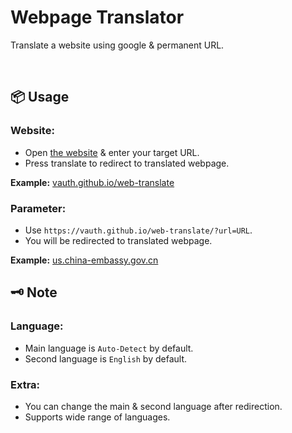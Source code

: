 # Webpage Translator 
Translate a website using google & permanent URL.

<br>

## 📦 Usage
### Website:
- Open [the website](https://vauth.github.io/web-translate) & enter your target URL.
- Press translate to redirect to translated webpage.

**Example:** [vauth.github.io/web-translate](https://vauth.github.io/web-translate/)
### Parameter:
- Use `https://vauth.github.io/web-translate/?url=URL`.
- You will be redirected to translated webpage.

**Example:** [us.china-embassy.gov.cn](https://vauth.github.io/web-translate/?url=http://us.china-embassy.gov.cn)
<br>

## 🗝 Note
### Language:
- Main language is `Auto-Detect` by default.
- Second language is `English` by default.
### Extra:
- You can change the main & second language after redirection.
- Supports wide range of languages.
